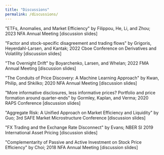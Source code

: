 ```yaml
---
title: "Discussions"
permalink: /discussions/
---
```


"ETFs, Anomalies, and Market Efficiency" by Filippou, He, Li, and Zhou; 2023 NFA Annual Meeting [<a target="_blank"  style="text-decoration:none" href="http://bogousslavsky.github.io/files/NFA_2023_discussion.pdf">discussion slides</a>]

"Factor and stock-specific disagreement and trading flows" by Grigoris, Heyerdahl-Larsen, and Kantak; 2022 Cboe Conference on Derivatives and Volatility [<a target="_blank"  style="text-decoration:none" href="http://bogousslavsky.github.io/files/CBOE_2022_discussion.pdf">discussion slides</a>]

"The Overnight Drift" by Boyarchenko, Larsen, and Whelan; 2022 FMA Annual Meeting [<a target="_blank"  style="text-decoration:none" href="http://bogousslavsky.github.io/files/FMA_2022_discussion.pdf">discussion slides</a>]

"The Conduits of Price Discovery: A Machine Learning Approach" by Kwan, Philip, and Shkilko; 2020 NFA Annual Meeting [<a target="_blank"  style="text-decoration:none" href="http://bogousslavsky.github.io/files/NFA_2020_discussion.pdf">discussion slides</a>]

"More informative disclosures, less informative prices? Portfolio and price formation around quarter-ends" by Gormley, Kaplan, and Verma; 2020 RAPS Conference [<a target="_blank"  style="text-decoration:none" href="http://bogousslavsky.github.io/files/RAPS_2020_discussion.pdf">discussion slides</a>]

"Aggregate Risk: A Unified Approach on Market Efficiency and Liquidity" by Guo; 3rd SAFE Market Microstructure Conference [<a target="_blank"  style="text-decoration:none" href="http://bogousslavsky.github.io/files/SAFE_2019_discussion.pdf">discussion slides</a>]

"FX Trading and the Exchange Rate Disconnect" by Evans; NBER SI 2019 International Asset Pricing [<a target="_blank"  style="text-decoration:none" href="http://bogousslavsky.github.io/files/NBER_SI_IAP_2019_discussion.pdf">discussion slides</a>]

"Complementarity of Passive and Active Investment on Stock Price Efficiency" by Choi; 2018 NFA Annual Meeting [<a target="_blank"  style="text-decoration:none" href="http://bogousslavsky.github.io/files/NFA_2018_discussion.pdf">discussion slides</a>]
